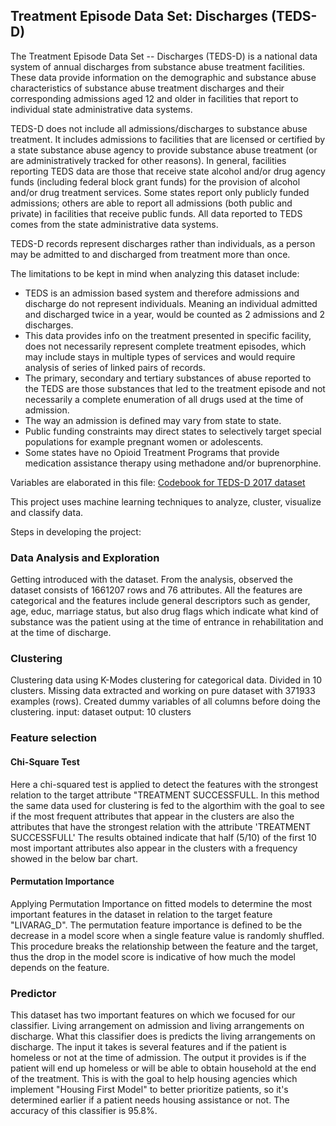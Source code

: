 <h2>Treatment Episode Data Set: Discharges (TEDS-D)</h2>

The Treatment Episode Data Set -- Discharges (TEDS-D) is a national data system of annual discharges from substance abuse treatment
facilities. These data provide information on the demographic and substance abuse characteristics of substance abuse treatment 
discharges and their corresponding admissions aged 12 and older in facilities that report to individual state administrative data systems.

TEDS-D does not include all admissions/discharges to substance abuse treatment. 
It includes admissions to facilities that are licensed or certified by a state substance abuse agency to provide 
substance abuse treatment (or are administratively tracked for other reasons). In general, facilities reporting TEDS 
data are those that receive state alcohol and/or drug agency funds (including federal block grant funds) for the provision
of alcohol and/or drug treatment services. Some states report only publicly funded admissions; others are able to report all
admissions (both public and private) in facilities that receive public funds. All data reported to TEDS comes from the state 
administrative data systems.

TEDS-D records represent discharges rather than individuals, as a person may be admitted to and discharged from treatment 
more than once.

The limitations to be kept in mind when analyzing this dataset include:
- TEDS is an admission based system and therefore admissions and discharge do not represent individuals. Meaning an individual admitted and discharged twice in a year, would be counted as 2 admissions and 2 discharges.
- This data provides info on the treatment presented in specific facility, does not necessarily represent complete treatment episodes, which may include stays in multiple types of services and would require analysis of series of linked pairs of records.
- The primary, secondary and tertiary substances of abuse reported to the TEDS are those substances that led to the treatment episode and not necessarily a complete enumeration of all drugs used at the time of admission.
- The way an admission is defined may vary from state to state.
- Public funding constraints may direct states to selectively target special populations for example pregnant women or adolescents.
- Some states have no Opioid Treatment Programs that provide medication assistance therapy using methadone and/or buprenorphine.


Variables are elaborated in this file:
<a href="https://www.icpsr.umich.edu/icpsrweb/ICPSR/studies/30122/variables?start=0&sort=VARLABEL_SORT%20asc&STUDYQ=30122&EXTERNAL_FLAG=1&ARCHIVE=ICPSR&rows=50#"> Codebook for TEDS-D 2017 dataset </a>

This project uses machine learning techniques to analyze, cluster, visualize and classify data. 

Steps in developing the project:
<h3>Data Analysis and Exploration</h3>

Getting introduced with the dataset. From the analysis, observed the dataset consists of 1661207 rows and 76 attributes. All the features are categorical and the features include general descriptors such as gender, age, educ, marriage status, but also drug flags which indicate what kind of substance was the patient using at the time of entrance in rehabilitation and at the time of discharge. 

<h3>Clustering</h3>

Clustering data using K-Modes clustering for categorical data. Divided in 10 clusters. Missing data extracted and working on pure dataset with 371933 examples (rows). Created dummy variables of all columns before doing the clustering.
input: dataset
output: 10 clusters

<h3>Feature selection</h3>

<h4>Chi-Square Test</h4>

Here a chi-squared test is applied to detect the features with the strongest relation to the target attribute "TREATMENT SUCCESSFULL. 
In this method the same data used for clustering is fed to the algorthim with the goal to see if the most frequent attributes that appear in the clusters are also the attributes that have the strongest relation with the attribute 'TREATMENT SUCCESSFULL' 
The results obtained indicate that half (5/10) of the first 10 most important attributes also appear in the clusters with a frequency showed in the below bar chart.

<h4>Permutation Importance</h4>

Applying Permutation Importance on fitted models to determine the most important features in the dataset in relation to the target feature "LIVARAG_D". 
The permutation feature importance is defined to be the decrease in a model score when a single feature value is randomly shuffled. This procedure breaks the relationship between the feature and the target, thus the drop in the model score is indicative of how much the model depends on the feature.

<h3>Predictor</h3>

This dataset has two important features on which we focused for our classifier. Living arrangement on admission and living arrangements on discharge. What this classifier does is predicts the living arrangements on discharge. The input it takes is several features and if the patient is homeless or not at the time of admission. The output it provides is if the patient will end up homeless or will be able to obtain household at the end of the treatment. This is with the goal to help housing agencies which implement "Housing First Model" to better prioritize patients, so it's determined earlier if a patient needs housing assistance or not. The accuracy of this classifier is 95.8%.
